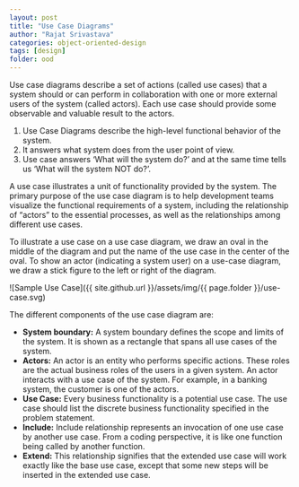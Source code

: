 ```yaml
---
layout: post
title: "Use Case Diagrams"
author: "Rajat Srivastava"
categories: object-oriented-design
tags: [design]
folder: ood
---
```


Use case diagrams describe a set of actions (called use cases) that a system should or can perform in collaboration with one or more external users of the system (called actors). Each use case should provide some observable and valuable result to the actors.

1. Use Case Diagrams describe the high-level functional behavior of the system.
2. It answers what system does from the user point of view.
3. Use case answers ‘What will the system do?’ and at the same time tells us ‘What will the system NOT do?’.

A use case illustrates a unit of functionality provided by the system. The primary purpose of the use case diagram is to help development teams visualize the functional requirements of a system, including the relationship of “actors” to the essential processes, as well as the relationships among different use cases.

To illustrate a use case on a use case diagram, we draw an oval in the middle of the diagram and put the name of the use case in the center of the oval. To show an actor (indicating a system user) on a use-case diagram, we draw a stick figure to the left or right of the diagram.

![Sample Use Case]({{ site.github.url }}/assets/img/{{ page.folder }}/use-case.svg)

The different components of the use case diagram are:
- **System boundary:** A system boundary defines the scope and limits of the system. It is shown as a rectangle that spans all use cases of the system.
- **Actors:** An actor is an entity who performs specific actions. These roles are the actual business roles of the users in a given system. An actor interacts with a use case of the system. For example, in a banking system, the customer is one of the actors.
- **Use Case:** Every business functionality is a potential use case. The use case should list the discrete business functionality specified in the problem statement.
- **Include:** Include relationship represents an invocation of one use case by another use case. From a coding perspective, it is like one function being called by another function.
- **Extend:** This relationship signifies that the extended use case will work exactly like the base use case, except that some new steps will be inserted in the extended use case.